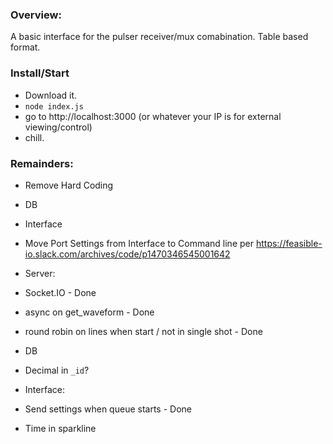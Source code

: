 ### Overview:

A basic interface for the pulser receiver/mux comabination.  Table based format.



### Install/Start

- Download it.
- `node index.js`  
- go to http://localhost:3000 (or whatever your IP is for external viewing/control)
- chill.

### Remainders:
- Remove Hard Coding
 - DB
- Interface
 - Move Port Settings from Interface to Command line per https://feasible-io.slack.com/archives/code/p1470346545001642
- Server:
 - Socket.IO - Done
 - async on get_waveform - Done
 - round robin on lines when start / not in single shot - Done

- DB
 - Decimal in `_id`? 

- Interface:
 - Send settings when queue starts - Done
 - Time in sparkline
